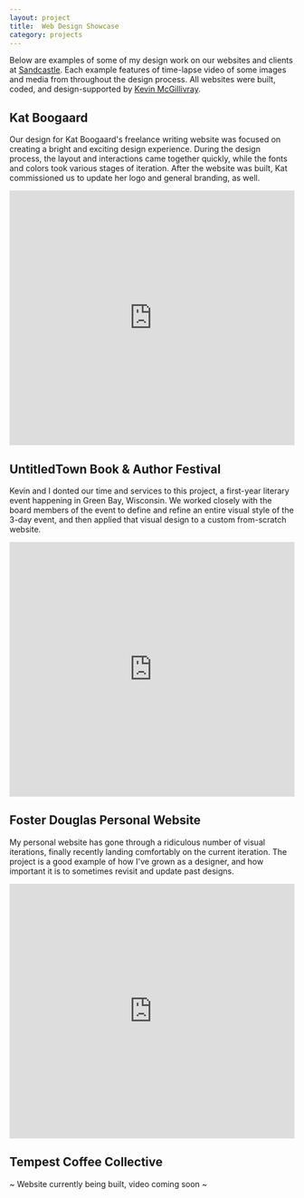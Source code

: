 ```yaml
---
layout: project
title:  Web Design Showcase
category: projects
---
```

Below are examples of some of my design work on our websites and clients at [Sandcastle](http://sandcastle.co "Sandcastle").  Each example features of time-lapse video of some images and media from throughout the design process.  All websites were built, coded, and design-supported by [Kevin McGillivray](http://www.kevinmcgillivray.net "Kevin McGillivray").

<h2 style=font-color:#FF8C79;>Kat Boogaard</h2>

Our design for Kat Boogaard's freelance writing website was focused on creating a bright and exciting design experience.  During the design process, the layout and interactions came together quickly, while the fonts and colors took various stages of iteration.  After the website was built, Kat commissioned us to update her logo and general branding, as well.

<iframe src="https://player.vimeo.com/video/221399698?color=FF8C79&title=0&byline=0&portrait=0" width="100%" height="450" frameborder="0" webkitallowfullscreen mozallowfullscreen allowfullscreen></iframe>

<h2 style=font-color:#3897C1;>UntitledTown Book & Author Festival</h2>

Kevin and I donted our time and services to this project, a first-year literary event happening in Green Bay, Wisconsin.  We worked closely with the board members of the event to define and refine an entire visual style of the 3-day event, and then applied that visual design to a custom from-scratch website.

<iframe src="https://player.vimeo.com/video/221662474?color=3897C1&title=0&byline=0&portrait=0" width="100%" height="450" frameborder="0" webkitallowfullscreen mozallowfullscreen allowfullscreen></iframe>

<h2 style=font-color:#EDC336;>Foster Douglas Personal Website</h2>

My personal website has gone through a ridiculous number of visual iterations, finally recently landing comfortably on the current iteration. The project is a good example of how I've grown as a designer, and how important it is to sometimes revisit and update past designs.

<iframe src="https://player.vimeo.com/video/221784437?color=EDC336&title=0&byline=0&portrait=0" width="100%" height="450" frameborder="0" webkitallowfullscreen mozallowfullscreen allowfullscreen></iframe>

<h2 style=font-color:#CFC9B4;>Tempest Coffee Collective</h2>

~ Website currently being built, video coming soon ~